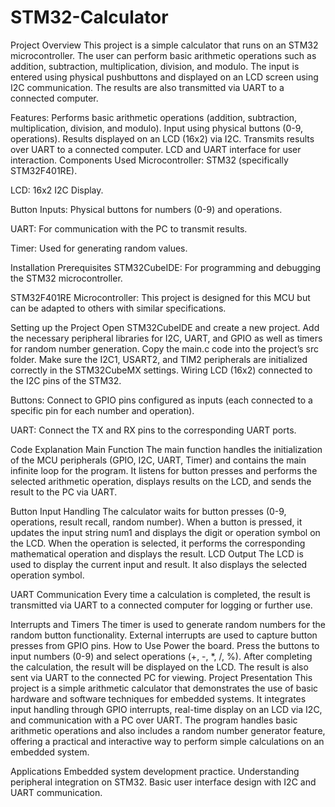 # STM32-Calculator

Project Overview
This project is a simple calculator that runs on an STM32 microcontroller. The user can perform basic arithmetic operations such as addition, subtraction, multiplication, division, and modulo. The input is entered using physical pushbuttons and displayed on an LCD screen using I2C communication. The results are also transmitted via UART to a connected computer.

Features:
Performs basic arithmetic operations (addition, subtraction, multiplication, division, and modulo).
Input using physical buttons (0-9, operations).
Results displayed on an LCD (16x2) via I2C.
Transmits results over UART to a connected computer.
LCD and UART interface for user interaction.
Components Used
Microcontroller: STM32 (specifically STM32F401RE).

LCD: 16x2 I2C Display.

Button Inputs: Physical buttons for numbers (0-9) and operations.

UART: For communication with the PC to transmit results.

Timer: Used for generating random values.

Installation
Prerequisites
STM32CubeIDE: For programming and debugging the STM32 microcontroller.

STM32F401RE Microcontroller: This project is designed for this MCU but can be adapted to others with similar specifications.

Setting up the Project
Open STM32CubeIDE and create a new project.
Add the necessary peripheral libraries for I2C, UART, and GPIO as well as timers for random number generation.
Copy the main.c code into the project’s src folder.
Make sure the I2C1, USART2, and TIM2 peripherals are initialized correctly in the STM32CubeMX settings.
Wiring
LCD (16x2) connected to the I2C pins of the STM32.

Buttons: Connect to GPIO pins configured as inputs (each connected to a specific pin for each number and operation).

UART: Connect the TX and RX pins to the corresponding UART ports.

Code Explanation
Main Function
The main function handles the initialization of the MCU peripherals (GPIO, I2C, UART, Timer) and contains the main infinite loop for the program. It listens for button presses and performs the selected arithmetic operation, displays results on the LCD, and sends the result to the PC via UART.

Button Input Handling
The calculator waits for button presses (0-9, operations, result recall, random number).
When a button is pressed, it updates the input string num1 and displays the digit or operation symbol on the LCD.
When the operation is selected, it performs the corresponding mathematical operation and displays the result.
LCD Output
The LCD is used to display the current input and result. It also displays the selected operation symbol.

UART Communication
Every time a calculation is completed, the result is transmitted via UART to a connected computer for logging or further use.

Interrupts and Timers
The timer is used to generate random numbers for the random button functionality.
External interrupts are used to capture button presses from GPIO pins.
How to Use
Power the board.
Press the buttons to input numbers (0-9) and select operations (+, -, *, /, %).
After completing the calculation, the result will be displayed on the LCD.
The result is also sent via UART to the connected PC for viewing.
Project Presentation
This project is a simple arithmetic calculator that demonstrates the use of basic hardware and software techniques for embedded systems. It integrates input handling through GPIO interrupts, real-time display on an LCD via I2C, and communication with a PC over UART. The program handles basic arithmetic operations and also includes a random number generator feature, offering a practical and interactive way to perform simple calculations on an embedded system.

Applications
Embedded system development practice.
Understanding peripheral integration on STM32.
Basic user interface design with I2C and UART communication.
